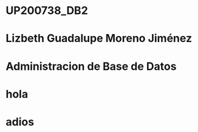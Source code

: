 # UP200738_DB2
# Lizbeth Guadalupe Moreno Jiménez 
# Administracion de Base de Datos
# hola 
# adios 